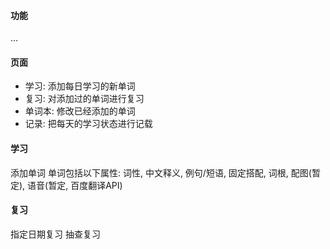 #### 功能
...
#### 页面
- 学习: 添加每日学习的新单词
- 复习: 对添加过的单词进行复习
- 单词本: 修改已经添加的单词
- 记录: 把每天的学习状态进行记载

#### 学习
添加单词
单词包括以下属性: 词性, 中文释义, 例句/短语, 固定搭配, 词根, 配图(暂定), 语音(暂定, 百度翻译API)

#### 复习
指定日期复习
抽查复习
